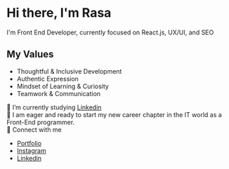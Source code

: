 # Hi there, I'm Rasa

I'm Front End Developer, currently focused on React.js, UX/UI, and SEO


## My Values

- Thoughtful & Inclusive Development
- Authentic Expression
- Mindset of Learning & Curiosity
- Teamwork & Communication


 🌱 I’m currently studying [Linkedin](https://www.linkedin.com/learning/search?entityType=COURSE&keywords=Front-end%20Development&u=42751868)<br/>
 🙌 I am eager and ready to start my new career chapter in the IT world as a Front-End programmer.<br/>
 💬 Connect with me <br/>
 - [Portfolio](https://rasaojeriene.github.io/)<br/>
 - [Instagram](https://www.instagram.com/rasa_oj/)<br/>
 - [Linkedin](https://www.linkedin.com/in/rasa-ojeriene)<br/>

